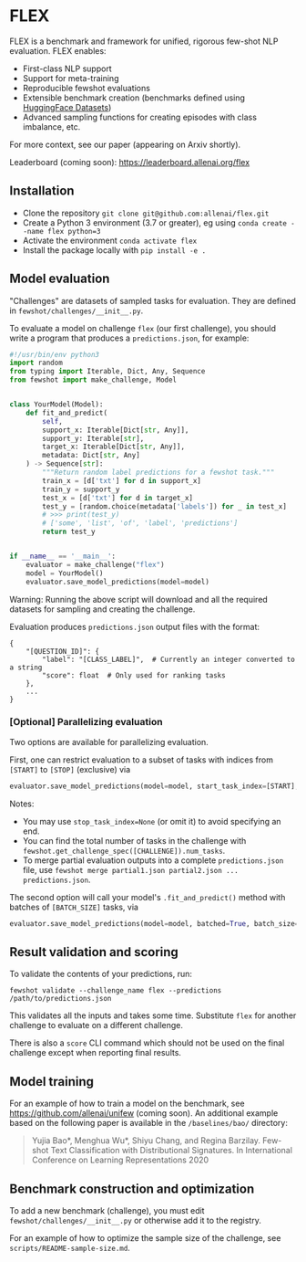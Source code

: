 # FLEX

FLEX is a benchmark and framework for unified, rigorous few-shot NLP evaluation.
FLEX enables:
- First-class NLP support
- Support for meta-training
- Reproducible fewshot evaluations
- Extensible benchmark creation (benchmarks defined using [HuggingFace Datasets](https://huggingface.co/datasets))
- Advanced sampling functions for creating episodes with class imbalance, etc.

For more context, see our paper (appearing on Arxiv shortly).

Leaderboard (coming soon): <https://leaderboard.allenai.org/flex>

## Installation

- Clone the repository `git clone git@github.com:allenai/flex.git`
- Create a Python 3 environment (3.7 or greater), eg using `conda create --name flex python=3`
- Activate the environment `conda activate flex`
- Install the package locally with `pip install -e .`

## Model evaluation

"Challenges" are datasets of sampled tasks for evaluation. They are defined in `fewshot/challenges/__init__.py`.

To evaluate a model on challenge `flex` (our first challenge), you should write a program that produces
a `predictions.json`, for example:
```python
#!/usr/bin/env python3
import random
from typing import Iterable, Dict, Any, Sequence
from fewshot import make_challenge, Model


class YourModel(Model):
    def fit_and_predict(
        self,
        support_x: Iterable[Dict[str, Any]],
        support_y: Iterable[str],
        target_x: Iterable[Dict[str, Any]],
        metadata: Dict[str, Any]
    ) -> Sequence[str]:
        """Return random label predictions for a fewshot task."""
        train_x = [d['txt'] for d in support_x]
        train_y = support_y
        test_x = [d['txt'] for d in target_x]
        test_y = [random.choice(metadata['labels']) for _ in test_x]
        # >>> print(test_y)
        # ['some', 'list', 'of', 'label', 'predictions']
        return test_y


if __name__ == '__main__':
    evaluator = make_challenge("flex")
    model = YourModel()
    evaluator.save_model_predictions(model=model)
```

Warning: Running the above script will download and all the required datasets for sampling and creating the challenge.

Evaluation produces `predictions.json` output files with the format:
```
{
    "[QUESTION_ID]": {
        "label": "[CLASS_LABEL]",  # Currently an integer converted to a string
        "score": float  # Only used for ranking tasks
    },
    ...
}
```
### [Optional] Parallelizing evaluation
Two options are available for parallelizing evaluation.

First, one can restrict evaluation to a subset of tasks with indices from `[START]` to `[STOP]` (exclusive) via
```python
evaluator.save_model_predictions(model=model, start_task_index=[START], stop_task_index=[STOP])
```
Notes:
- You may use `stop_task_index=None` (or omit it) to avoid specifying an end.
- You can find the total number of tasks in the challenge with `fewshot.get_challenge_spec([CHALLENGE]).num_tasks`.
- To merge partial evaluation outputs into a complete `predictions.json` file, use `fewshot merge partial1.json partial2.json ... predictions.json`.

The second option will call your model's `.fit_and_predict()` method with batches of `[BATCH_SIZE]` tasks, via
```python
evaluator.save_model_predictions(model=model, batched=True, batch_size=[BATCH_SIZE])
```

## Result validation and scoring

To validate the contents of your predictions, run:

`fewshot validate --challenge_name flex --predictions /path/to/predictions.json` 

This validates all the inputs and takes some time. Substitute `flex` for another challenge to evaluate on a different challenge.

There is also a `score` CLI command which should not be used on the final challenge except when reporting final results.

## Model training

For an example of how to train a model on the benchmark, see <https://github.com/allenai/unifew> (coming soon). An additional example based on the following paper is available in the `/baselines/bao/` directory:

> Yujia Bao*, Menghua Wu*, Shiyu Chang, and Regina Barzilay. Few-shot Text Classification with Distributional Signatures. In International Conference on Learning Representations 2020

## Benchmark construction and optimization

To add a new benchmark (challenge), you must edit `fewshot/challenges/__init__.py` or otherwise add it to the registry.

For an example of how to optimize the sample size of the challenge, see `scripts/README-sample-size.md`.
